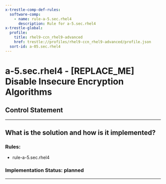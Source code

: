 ```yaml
---
x-trestle-comp-def-rules:
  software-comp:
    - name: rule-a-5.sec.rhel4
      description: Rule for a-5.sec.rhel4
x-trestle-global:
  profile:
    title: rhel9-ccn_rhel9-advanced
    href: trestle://profiles/rhel9-ccn_rhel9-advanced/profile.json
  sort-id: a-05.sec.rhel4
---
```


# a-5.sec.rhel4 - \[REPLACE_ME\] Disable Insecure Encryption Algorithms

## Control Statement

______________________________________________________________________

## What is the solution and how is it implemented?

<!-- For implementation status enter one of: implemented, partial, planned, alternative, not-applicable -->

<!-- Note that the list of rules under ### Rules: is read-only and changes will not be captured after assembly to JSON -->

<!-- Add control implementation description here for control: a-5.sec.rhel4 -->

### Rules:

  - rule-a-5.sec.rhel4

### Implementation Status: planned

______________________________________________________________________
